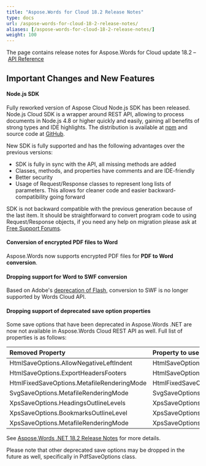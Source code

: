 ```yaml
---
title: "Aspose.Words for Cloud 18.2 Release Notes"
type: docs
url: /aspose-words-for-cloud-18-2-release-notes/
aliases: [/aspose-words-for-cloud-18-2-release-notes/]
weight: 100
---
```


The page contains release notes for Aspose.Words for Cloud update 18.2 – [API Reference](https://apireference.aspose.cloud/words/)

## Important Changes and New Features

#### Node.js SDK

Fully reworked version of Aspose Cloud Node.js SDK has been released. Node.js Cloud SDK is a wrapper around REST API, allowing to process documents in Node.js 4.8 or higher quickly and easily, gaining all benefits of strong types and IDE highlights. The distribution is available at [npm](https://www.npmjs.com/package/asposewordscloud) and source code at [GitHub](https://github.com/aspose-words-cloud/aspose-words-cloud-node).

New SDK is fully supported and has the following advantages over the previous versions:

- SDK is fully in sync with the API, all missing methods are added
- Classes, methods, and properties have comments and are IDE-friendly
- Better security
- Usage of Request/Response classes to represent long lists of parameters. This allows for cleaner code and easier backward-compatibility going forward

SDK is not backward compatible with the previous generation because of the last item. It should be straightforward to convert program code to using Request/Response objects, if you need any help on migration please ask at [Free Support Forums](https://forum.aspose.cloud/).

#### Conversion of encrypted PDF files to Word

Aspose.Words now supports encrypted PDF files for **PDF to Word conversion**.

#### Dropping support for Word to SWF conversion

Based on Adobe's [deprecation of Flash](https://theblog.adobe.com/adobe-flash-update/), conversion to SWF is no longer supported by Words Cloud API.

#### Dropping support of deprecated save option properties

Some save options that have been deprecated in Aspose.Words .NET are now not available in Aspose.Words Cloud REST API as well. Full list of properties is as follows:

|Removed Property|Property to use instead|
| :- | :- |
|HtmlSaveOptions.AllowNegativeLeftIndent|HtmlSaveOptions.AllowNegativeIndent|
|HtmlSaveOptions.ExportHeadersFooters|HtmlSaveOptions.ExportHeadersFootersMode|
|HtmlFixedSaveOptions.MetafileRenderingMode|HtmlFixedSaveOptions.MetafileRenderingOptions.RenderingMode|
|SvgSaveOptions.MetafileRenderingMode|SvgSaveOptions.MetafileRenderingOptions.RenderingMode|
|XpsSaveOptions.HeadingsOutlineLevels|XpsSaveOptions.OutlineOptions.HeadingsOutlineLevels|
|XpsSaveOptions.BookmarksOutlineLevel|XpsSaveOptions.OutlineOptions.DefaultBookmarksOutlineLevel|
|XpsSaveOptions.MetafileRenderingMode|XpsSaveOptions.MetafileRenderingOptions.RenderingMode|
See [Aspose.Words .NET 18.2 Release Notes](https://docs.aspose.com/display/wordsnet/Aspose.Words+for+.NET+18.2+Release+Notes) for more details.

Please note that other deprecated save options may be dropped in the future as well, specifically in PdfSaveOptions class.
